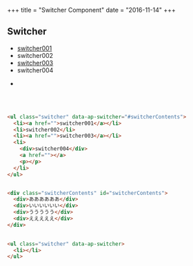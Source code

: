 +++
title = "Switcher Component"
date = "2016-11-14"
+++

## Switcher

<ul class="switcher" data-ap-switcher="#switcherContents">
  <li><a href="">switcher001</a></li>
  <li>switcher002</li>
  <li><a href="">switcher003</a></li>
  <li>
    <div>switcher004</div>
    <a href=""></a>
    <p></p>
  </li>
</ul>
 
<ul class="switcher" data-ap-switcher>
  <li></li>
</ul>
 
<div class="switcherContents" id="switcherContents">
    <div>ああああああ</div>
    <div>いいいいいい</div>
    <div>ううううう</div>
    <div>えええええ</div>
</div>

<style>
.switcherContents > div {
    display: none;
}
.switcherContents > .show {
    display: block;
}
</style>

<br><br>


```html
<ul class="switcher" data-ap-switcher="#switcherContents">
  <li><a href="">switcher001</a></li>
  <li>switcher002</li>
  <li><a href="">switcher003</a></li>
  <li>
    <div>switcher004</div>
    <a href=""></a>
    <p></p>
  </li>
</ul>


<div class="switcherContents" id="switcherContents">
  <div>ああああああ</div>
  <div>いいいいいい</div>
  <div>ううううう</div>
  <div>えええええ</div>
</div>
 
```

```html
<ul class="switcher" data-ap-switcher>
  <li></li>
</ul>
```